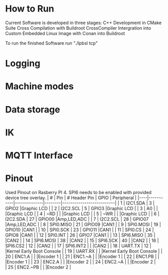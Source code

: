 # How to Run
Current Software is developed in three stages:
C++ Development in CMake Suite
Cross Compilation with Buildroot CrossCompiler
Intergration into Custom Embedded Linux Image with Conan into Buildroot

To run the finished Software run "./lpbsl tcp"

# Logging

# Machine modes

# Data storage

# IK

# MQTT Interface

# Pinout
Used Pinout on Rasberry PI 4.
SPI6 needs to be enabled with provided device tree overlay.
| #  | Pin       | # Header Pin | GPIO   |       Peripheral         |
|----|-----------|--------------|--------|--------------------------|
| 1  | I2C1.SDA  | 3            | GPIO2  |Graphic LCD               |
| 2  | I2C2.SCL  | 5            | GPIO3  |Graphic LCD               |
| 3  | A0        |              |        |Graphic LCD               |
| 4  | ~RD       |              |        |Graphic LCD               |
| 5  | ~WR       |              |        |Graphic LCD               |
| 6  | I2C2.SDA  | 27           | GPIO00 |Amp,LED,ADC               |
| 7  | I2C2.SCL  | 28           | GPIO07 |Amp,LED,ADC               |
| 8  | SPI0.MISO | 21           | GPIO09 |CAN1                      |
| 9  | SPI0.MOSI | 19           | GPIO10 |CAN1                      |
| 10 | SPI0.SCK  | 23           | GPIO11 |CAN1                      |
| 11 | SPI0.CS   | 24           | GPIO8  |CAN1                      |
| 12 | SPI0.INT  | 26           | GPIO7  |CAN1                      |
| 13 | SPI6.MISO | 35           |        |CAN2                      |
| 14 | SPI6.MOSI | 38           |        |CAN2                      |
| 15 | SPI6.SCK  | 40           |        |CAN2                      |
| 16 | SPI6.CS2  | 12           |        |CAN2                      |
| 17 | SPI6.INT2 |              |        |CAN2                      |
| 18 | UART.TX   | 12           |        |Kernel Early Boot Console |
| 19 | UART.RX   |              |        |Kernel Early Boot Console |
| 20 | ENC1.A    |              |        |Encoder 1                 |
| 21 | ENC1.~A   |              |        |Encoder 1                 |
| 22 | ENC1.PB   |              |        |Encoder 1                 |
| 23 | ENC2.A    |              |        |Encoder 2                 |
| 24 | ENC2.~A   |              |        |Encoder 2                 |  
| 25 | ENC2.~PB  |              |        |Encoder 2                 |